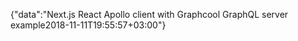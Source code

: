 {"data":"Next.js React Apollo client with Graphcool GraphQL server example2018-11-11T19:55:57+03:00"}
